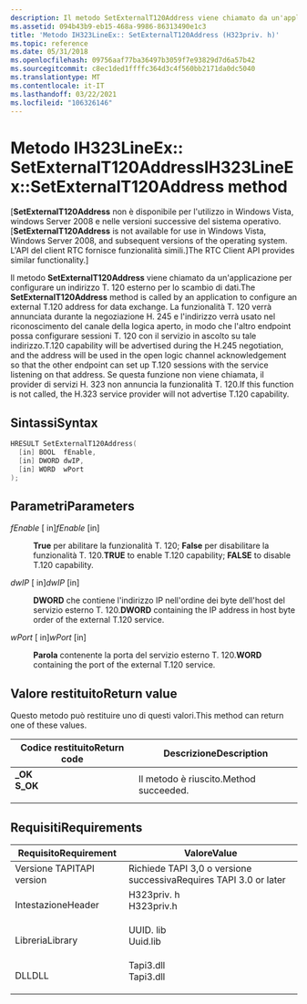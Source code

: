 ```yaml
---
description: Il metodo SetExternalT120Address viene chiamato da un'applicazione per configurare un indirizzo T. 120 esterno per lo scambio di dati.
ms.assetid: 094b43b9-eb15-468a-9986-86313490e1c3
title: 'Metodo IH323LineEx:: SetExternalT120Address (H323priv. h)'
ms.topic: reference
ms.date: 05/31/2018
ms.openlocfilehash: 09756aaf77ba36497b3059f7e93829d7d6a57b42
ms.sourcegitcommit: c8ec1ded1ffffc364d3c4f560bb2171da0dc5040
ms.translationtype: MT
ms.contentlocale: it-IT
ms.lasthandoff: 03/22/2021
ms.locfileid: "106326146"
---
```

# <a name="ih323lineexsetexternalt120address-method"></a><span data-ttu-id="111d5-103">Metodo IH323LineEx:: SetExternalT120Address</span><span class="sxs-lookup"><span data-stu-id="111d5-103">IH323LineEx::SetExternalT120Address method</span></span>

<span data-ttu-id="111d5-104">\[**SetExternalT120Address** non è disponibile per l'utilizzo in Windows Vista, windows Server 2008 e nelle versioni successive del sistema operativo.</span><span class="sxs-lookup"><span data-stu-id="111d5-104">\[**SetExternalT120Address** is not available for use in Windows Vista, Windows Server 2008, and subsequent versions of the operating system.</span></span> <span data-ttu-id="111d5-105">L'API del client RTC fornisce funzionalità simili.\]</span><span class="sxs-lookup"><span data-stu-id="111d5-105">The RTC Client API provides similar functionality.\]</span></span>

<span data-ttu-id="111d5-106">Il metodo **SetExternalT120Address** viene chiamato da un'applicazione per configurare un indirizzo T. 120 esterno per lo scambio di dati.</span><span class="sxs-lookup"><span data-stu-id="111d5-106">The **SetExternalT120Address** method is called by an application to configure an external T.120 address for data exchange.</span></span> <span data-ttu-id="111d5-107">La funzionalità T. 120 verrà annunciata durante la negoziazione H. 245 e l'indirizzo verrà usato nel riconoscimento del canale della logica aperto, in modo che l'altro endpoint possa configurare sessioni T. 120 con il servizio in ascolto su tale indirizzo.</span><span class="sxs-lookup"><span data-stu-id="111d5-107">T.120 capability will be advertised during the H.245 negotiation, and the address will be used in the open logic channel acknowledgement so that the other endpoint can set up T.120 sessions with the service listening on that address.</span></span> <span data-ttu-id="111d5-108">Se questa funzione non viene chiamata, il provider di servizi H. 323 non annuncia la funzionalità T. 120.</span><span class="sxs-lookup"><span data-stu-id="111d5-108">If this function is not called, the H.323 service provider will not advertise T.120 capability.</span></span>

## <a name="syntax"></a><span data-ttu-id="111d5-109">Sintassi</span><span class="sxs-lookup"><span data-stu-id="111d5-109">Syntax</span></span>


```C++
HRESULT SetExternalT120Address(
  [in] BOOL  fEnable,
  [in] DWORD dwIP,
  [in] WORD  wPort
);
```



## <a name="parameters"></a><span data-ttu-id="111d5-110">Parametri</span><span class="sxs-lookup"><span data-stu-id="111d5-110">Parameters</span></span>

<dl> <dt>

<span data-ttu-id="111d5-111">*fEnable* \[ in\]</span><span class="sxs-lookup"><span data-stu-id="111d5-111">*fEnable* \[in\]</span></span>
</dt> <dd>

<span data-ttu-id="111d5-112">**True** per abilitare la funzionalità T. 120; **False** per disabilitare la funzionalità T. 120.</span><span class="sxs-lookup"><span data-stu-id="111d5-112">**TRUE** to enable T.120 capability; **FALSE** to disable T.120 capability.</span></span>

</dd> <dt>

<span data-ttu-id="111d5-113">*dwIP* \[ in\]</span><span class="sxs-lookup"><span data-stu-id="111d5-113">*dwIP* \[in\]</span></span>
</dt> <dd>

<span data-ttu-id="111d5-114">**DWORD** che contiene l'indirizzo IP nell'ordine dei byte dell'host del servizio esterno T. 120.</span><span class="sxs-lookup"><span data-stu-id="111d5-114">**DWORD** containing the IP address in host byte order of the external T.120 service.</span></span>

</dd> <dt>

<span data-ttu-id="111d5-115">*wPort* \[ in\]</span><span class="sxs-lookup"><span data-stu-id="111d5-115">*wPort* \[in\]</span></span>
</dt> <dd>

<span data-ttu-id="111d5-116">**Parola** contenente la porta del servizio esterno T. 120.</span><span class="sxs-lookup"><span data-stu-id="111d5-116">**WORD** containing the port of the external T.120 service.</span></span>

</dd> </dl>

## <a name="return-value"></a><span data-ttu-id="111d5-117">Valore restituito</span><span class="sxs-lookup"><span data-stu-id="111d5-117">Return value</span></span>

<span data-ttu-id="111d5-118">Questo metodo può restituire uno di questi valori.</span><span class="sxs-lookup"><span data-stu-id="111d5-118">This method can return one of these values.</span></span>



| <span data-ttu-id="111d5-119">Codice restituito</span><span class="sxs-lookup"><span data-stu-id="111d5-119">Return code</span></span>                                                                          | <span data-ttu-id="111d5-120">Descrizione</span><span class="sxs-lookup"><span data-stu-id="111d5-120">Description</span></span>                  |
|--------------------------------------------------------------------------------------|------------------------------|
| <dl> <span data-ttu-id="111d5-121"><dt>**\_OK**</dt></span><span class="sxs-lookup"><span data-stu-id="111d5-121"><dt>**S\_OK**</dt></span></span> </dl> | <span data-ttu-id="111d5-122">Il metodo è riuscito.</span><span class="sxs-lookup"><span data-stu-id="111d5-122">Method succeeded.</span></span><br/> |



 

## <a name="requirements"></a><span data-ttu-id="111d5-123">Requisiti</span><span class="sxs-lookup"><span data-stu-id="111d5-123">Requirements</span></span>



| <span data-ttu-id="111d5-124">Requisito</span><span class="sxs-lookup"><span data-stu-id="111d5-124">Requirement</span></span> | <span data-ttu-id="111d5-125">Valore</span><span class="sxs-lookup"><span data-stu-id="111d5-125">Value</span></span> |
|-------------------------|---------------------------------------------------------------------------------------|
| <span data-ttu-id="111d5-126">Versione TAPI</span><span class="sxs-lookup"><span data-stu-id="111d5-126">TAPI version</span></span><br/> | <span data-ttu-id="111d5-127">Richiede TAPI 3,0 o versione successiva</span><span class="sxs-lookup"><span data-stu-id="111d5-127">Requires TAPI 3.0 or later</span></span><br/>                                                 |
| <span data-ttu-id="111d5-128">Intestazione</span><span class="sxs-lookup"><span data-stu-id="111d5-128">Header</span></span><br/>       | <dl> <span data-ttu-id="111d5-129"><dt>H323priv. h</dt></span><span class="sxs-lookup"><span data-stu-id="111d5-129"><dt>H323priv.h</dt></span></span> </dl> |
| <span data-ttu-id="111d5-130">Libreria</span><span class="sxs-lookup"><span data-stu-id="111d5-130">Library</span></span><br/>      | <dl> <span data-ttu-id="111d5-131"><dt>UUID. lib</dt></span><span class="sxs-lookup"><span data-stu-id="111d5-131"><dt>Uuid.lib</dt></span></span> </dl>   |
| <span data-ttu-id="111d5-132">DLL</span><span class="sxs-lookup"><span data-stu-id="111d5-132">DLL</span></span><br/>          | <dl> <span data-ttu-id="111d5-133"><dt>Tapi3.dll</dt></span><span class="sxs-lookup"><span data-stu-id="111d5-133"><dt>Tapi3.dll</dt></span></span> </dl>  |



 

 




